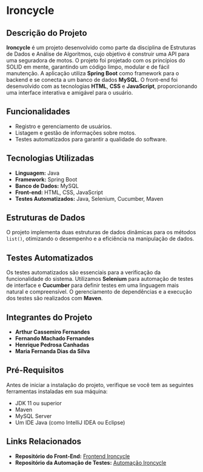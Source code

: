 # Ironcycle

## Descrição do Projeto

**Ironcycle** é um projeto desenvolvido como parte da disciplina de Estruturas de Dados e Análise de Algoritmos, cujo objetivo é construir uma API para uma seguradora de motos. O projeto foi projetado com os princípios do SOLID em mente, garantindo um código limpo, modular e de fácil manutenção. A aplicação utiliza **Spring Boot** como framework para o backend e se conecta a um banco de dados **MySQL**. O front-end foi desenvolvido com as tecnologias **HTML**, **CSS** e **JavaScript**, proporcionando uma interface interativa e amigável para o usuário.

## Funcionalidades

- Registro e gerenciamento de usuários.
- Listagem e gestão de informações sobre motos.
- Testes automatizados para garantir a qualidade do software.

## Tecnologias Utilizadas

- **Linguagem:** Java
- **Framework:** Spring Boot
- **Banco de Dados:** MySQL
- **Front-end:** HTML, CSS, JavaScript
- **Testes Automatizados:** Java, Selenium, Cucumber, Maven

## Estruturas de Dados

O projeto implementa duas estruturas de dados dinâmicas para os métodos `list()`, otimizando o desempenho e a eficiência na manipulação de dados.

## Testes Automatizados

Os testes automatizados são essenciais para a verificação da funcionalidade do sistema. Utilizamos **Selenium** para automação de testes de interface e **Cucumber** para definir testes em uma linguagem mais natural e compreensível. O gerenciamento de dependências e a execução dos testes são realizados com **Maven**.

## Integrantes do Projeto

- **Arthur Cassemiro Fernandes**
- **Fernando Machado Fernandes**
- **Henrique Pedrosa Canhadas**
- **Maria Fernanda Dias da Silva**

## Pré-Requisitos

Antes de iniciar a instalação do projeto, verifique se você tem as seguintes ferramentas instaladas em sua máquina:

- JDK 11 ou superior
- Maven
- MySQL Server
- Um IDE Java (como IntelliJ IDEA ou Eclipse)

## Links Relacionados

- **Repositório do Front-End:** [Frontend Ironcycle](https://github.com/FernandoMachado27/frontend-ironcycle-a3)  
- **Repositório da Automação de Testes:** [Automação Ironcycle](https://github.com/FernandoMachado27/automacao-ironcycle-a3)











